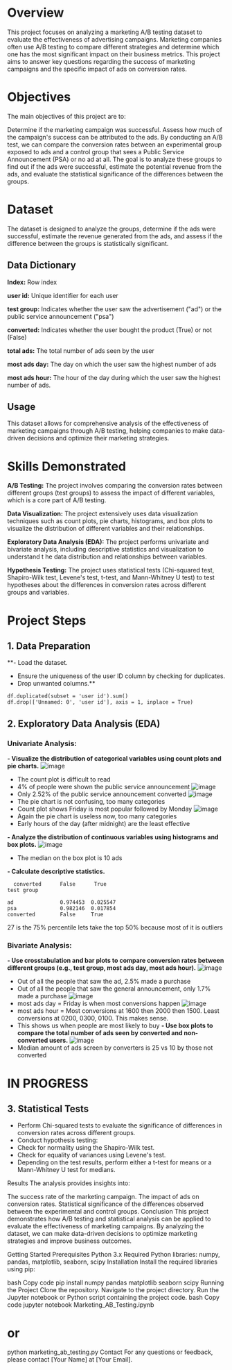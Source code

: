 # Overview
This project focuses on analyzing a marketing A/B testing dataset to evaluate the effectiveness of advertising campaigns. Marketing companies often use A/B testing to compare different strategies and determine which one has the most significant impact on their business metrics. This project aims to answer key questions regarding the success of marketing campaigns and the specific impact of ads on conversion rates.

# Objectives
The main objectives of this project are to:

Determine if the marketing campaign was successful.
Assess how much of the campaign's success can be attributed to the ads.
By conducting an A/B test, we can compare the conversion rates between an experimental group exposed to ads and a control group that sees a Public Service Announcement (PSA) or no ad at all. The goal is to analyze these groups to find out if the ads were successful, estimate the potential revenue from the ads, and evaluate the statistical significance of the differences between the groups.

# Dataset
The dataset is designed to analyze the groups, determine if the ads were successful, estimate the revenue generated from the ads, 
and assess if the difference between the groups is statistically significant.

## Data Dictionary
**Index:** Row index

**user id:** Unique identifier for each user

**test group:** Indicates whether the user saw the advertisement ("ad") or the public service announcement ("psa")

**converted:** Indicates whether the user bought the product (True) or not (False)

**total ads:** The total number of ads seen by the user

**most ads day:** The day on which the user saw the highest number of ads

**most ads hour:** The hour of the day during which the user saw the highest number of ads.

## Usage
This dataset allows for comprehensive analysis of the effectiveness of marketing campaigns through A/B testing, 
helping companies to make data-driven decisions and optimize their marketing strategies.

# Skills Demonstrated

**A/B Testing:** The project involves comparing the conversion rates between different groups (test groups) to assess the impact of different variables, 
which is a core part of A/B testing.

**Data Visualization:** The project extensively uses data visualization techniques such as count plots, pie charts, histograms, 
and box plots to visualize the distribution of different variables and their relationships.

**Exploratory Data Analysis (EDA):** The project performs univariate and bivariate analysis, including descriptive statistics and visualization to understand t
he data distribution and relationships between variables.

**Hypothesis Testing:** The project uses statistical tests (Chi-squared test, Shapiro-Wilk test, Levene's test, t-test, and Mann-Whitney U test) 
to test hypotheses about the differences in conversion rates across different groups and variables.

# Project Steps
## 1. Data Preparation
**- Load the dataset.
- Ensure the uniqueness of the user ID column by checking for duplicates.
- Drop unwanted columns.**
```
df.duplicated(subset = 'user id').sum()
df.drop(['Unnamed: 0', 'user id'], axis = 1, inplace = True)
```
## 2. Exploratory Data Analysis (EDA)
### Univariate Analysis:
**- Visualize the distribution of categorical variables using count plots and pie charts.**
![image](https://github.com/user-attachments/assets/bdc6ec81-eb0e-45d0-9571-3ae0a319103b)
- The count plot is difficult to read
- 4% of people were shown the public service announcement
![image](https://github.com/user-attachments/assets/e6574480-e258-4235-ad1b-96214c2b3e8c)
- Only 2.52% of the public service announcement converted
![image](https://github.com/user-attachments/assets/47484e73-6d70-4c08-bd99-c18918717f64)
- The pie chart is not confusing, too many categories
- Count plot shows Friday is most popular followed by Monday
![image](https://github.com/user-attachments/assets/ae8bfa86-019c-46b4-9739-73f352196913)
- Again the pie chart is useless now, too many categories
- Early hours of the day (after midnight) are the least effective
  
**- Analyze the distribution of continuous variables using histograms and box plots.**
![image](https://github.com/user-attachments/assets/5d5a7331-71ab-49d9-8dbe-604fb5714e64)
- The median on the box plot is 10 ads

**- Calculate descriptive statistics.**
```  
  converted      False      True
test group

ad               0.974453  0.025547
psa              0.982146  0.017854
converted        False     True
```
27 is the 75% percentile lets take the top 50% because most of it is outliers

### Bivariate Analysis:
**- Use crosstabulation and bar plots to compare conversion rates between different groups (e.g., test group, most ads day, most ads hour).**
![image](https://github.com/user-attachments/assets/91c1098e-7939-40e7-8e87-fd75edf49199)
- Out of all the people that saw the ad, 2.5% made a purchase
- Out of all the people that saw the general announcement, only 1.7% made a purchase
![image](https://github.com/user-attachments/assets/f49cefba-7f34-4abb-b3ef-4982c3bfcc32)
- most ads day = Friday is when most conversions happen
![image](https://github.com/user-attachments/assets/3294c42c-2464-4992-bc0f-04c6e5ccf76a)
- most ads hour = Most conversions at 1600 then 2000 then 1500. Least conversions at 0200, 0300, 0100. This makes sense.
- This shows us when people are most likely to buy
**- Use box plots to compare the total number of ads seen by converted and non-converted users.**
![image](https://github.com/user-attachments/assets/f1847971-be28-454f-b95d-1c3c71644227)
- Median amount of ads screen by converters is 25 vs 10 by those not converted




# IN PROGRESS

## 3. Statistical Tests
- Perform Chi-squared tests to evaluate the significance of differences in conversion rates across different groups.
- Conduct hypothesis testing:
- Check for normality using the Shapiro-Wilk test.
- Check for equality of variances using Levene's test.
- Depending on the test results, perform either a t-test for means or a Mann-Whitney U test for medians.

Results
The analysis provides insights into:

The success rate of the marketing campaign.
The impact of ads on conversion rates.
Statistical significance of the differences observed between the experimental and control groups.
Conclusion
This project demonstrates how A/B testing and statistical analysis can be applied to evaluate the effectiveness of marketing campaigns. By analyzing the dataset, we can make data-driven decisions to optimize marketing strategies and improve business outcomes.

Getting Started
Prerequisites
Python 3.x
Required Python libraries: numpy, pandas, matplotlib, seaborn, scipy
Installation
Install the required libraries using pip:

bash
Copy code
pip install numpy pandas matplotlib seaborn scipy
Running the Project
Clone the repository.
Navigate to the project directory.
Run the Jupyter notebook or Python script containing the project code.
bash
Copy code
jupyter notebook Marketing_AB_Testing.ipynb
# or
python marketing_ab_testing.py
Contact
For any questions or feedback, please contact [Your Name] at [Your Email].
